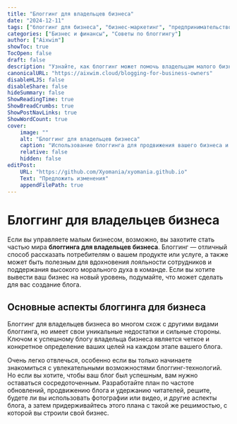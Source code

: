 ```yaml
---
title: "Блоггинг для владельцев бизнеса"
date: "2024-12-11"
tags: ["блоггинг для бизнеса", "бизнес-маркетинг", "предпринимательство", "советы по ведению бизнес-блога"]
categories: ["Бизнес и финансы", "Советы по блоггингу"]
author: ["Aixwim"]
showToc: true
TocOpen: false
draft: false
description: "Узнайте, как блоггинг может помочь владельцам малого бизнеса продвигать свои продукты, вдохновлять лояльность сотрудников и вывести бизнес на новый уровень."
canonicalURL: "https://aixwim.cloud/blogging-for-business-owners"
disableHLJS: false
disableShare: false
hideSummary: false
ShowReadingTime: true
ShowBreadCrumbs: true
ShowPostNavLinks: true
ShowWordCount: true
cover:
    image: ""
    alt: "Блоггинг для владельцев бизнеса"
    caption: "Использование блоггинга для продвижения вашего бизнеса и взаимодействия с клиентами."
    relative: false
    hidden: false
editPost:
    URL: "https://github.com/Xyomania/xyomania.github.io"
    Text: "Предложить изменения"
    appendFilePath: true
---
```


# Блоггинг для владельцев бизнеса

Если вы управляете малым бизнесом, возможно, вы захотите стать частью мира **блоггинга для владельцев бизнеса**. Блоггинг — отличный способ рассказать потребителям о вашем продукте или услуге, а также может быть полезным для вдохновения лояльности сотрудников и поддержания высокого морального духа в команде. Если вы хотите вывести ваш бизнес на новый уровень, подумайте, что может сделать для вас создание блога.

## Основные аспекты блоггинга для бизнеса

Блоггинг для владельцев бизнеса во многом схож с другими видами блоггинга, но имеет свои уникальные недостатки и сильные стороны. Ключом к успешному блогу владельца бизнеса является четкое и конкретное определение ваших целей на каждом этапе вашего блога.

Очень легко отвлечься, особенно если вы только начинаете знакомиться с увлекательными возможностями блоггинг-технологий. Но если вы хотите, чтобы ваш блог был успешным, вам нужно оставаться сосредоточенным. Разработайте план по частоте обновлений, продвижению блога и удержанию читателей, решите, будете ли вы использовать фотографии или видео, и другие аспекты блога, а затем придерживайтесь этого плана с такой же решимостью, с которой вы строили свой бизнес.
